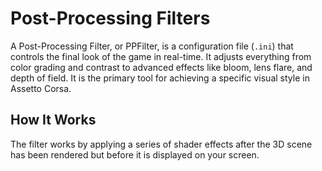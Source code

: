 # Post-Processing Filters

> <Badge type="tip" text="Updated"/> <Badge type="info" text="Considered for Review"/>

A Post-Processing Filter, or PPFilter, is a configuration file (`.ini`) that controls the final look of the game in real-time. It adjusts everything from color grading and contrast to advanced effects like bloom, lens flare, and depth of field. It is the primary tool for achieving a specific visual style in Assetto Corsa.

## How It Works

The filter works by applying a series of shader effects after the 3D scene has been rendered but before it is displayed on your screen.